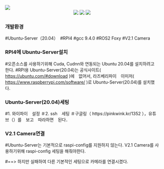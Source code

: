 <img src="https://capsule-render.vercel.app/api?type=Slice&color=auto&height=200&section=header&text=Hyundai-project&fontSize=90" />
<div align="center">
	<img src="https://img.shields.io/badge/Python3-007396?style=flat&logo=Java&logoColor=white" />
	<img src="https://img.shields.io/badge/RPI4-E34F26?style=flat&logo=HTML5&logoColor=white" />
	<img src="https://img.shields.io/badge/Ubuntu Server 20.04-1572B6?style=flat&logo=CSS3&logoColor=white" />
</div> 

<h3>개발환경</h3>
 
 #Ubuntu-Server（20.04）　#RPI4 #gcc 9.4.0 #ROS2 Foxy #V2.1 Camera

<h3>RPI4에 Ubuntu-Server설치</h3>

#오픈소스를 사용하기위해 Cuda, Cudnn와 연동되는 Ubuntu 20.04를 설치하려고 한다.
#RPI용 Ubuntu-Server(20.04)는 공식사이트( https://ubuntu.com/#download )에　없어서, 라즈베리파이　이미저( https://www.raspberrypi.com/software/ )로 Ubuntu-Server(20.04)를 설치했다.

<h3>Ubuntu-Server(20.04)세팅</h3>
#1. 와이파이　설정
＃2. ssh　세팅
＃구글링（ https://pinkwink.kr/1352 ），유튜브（）를　보고　따라하면　된다．
<h3>V2.1 Camera연결</h3>

#Ubuntu-Server는 기본적으로 raspi-config를 지원하지 않는다. V2.1 Camera를 사용하기위해 raspi-config 세팅을 해줘야한다.

#==> 하지만 실패하여 다른 기본적인 세팅으로 카메라를 연결시켰다.
